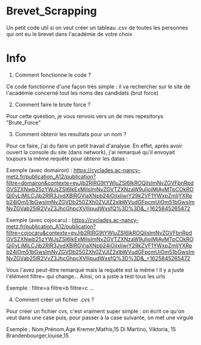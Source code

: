 # Brevet_Scrapping
Un petit code util si on veut créer un tableau .csv de toutes les personnes qui ont eu le brevet dans l'académie de votre choix

# Info
1) Comment fonctionne le code ?

Ce code fonctionne d'une façon très simple : il va rechercher sur le site de l'académie concerné tout les noms des candidats (brut force)

2) Comment faire le brute force ?

Pour cette question, je vous renvois vers un de mes repesitorys "Brute_Force"

3) Comment obtenir les resultats pour un nom ?

Pour ce faire, j'ai du faire un petit travail d'analyse. En effet, après avoir ouvert la console du site (dans network), j'ai remarqué qu'il envoyait toujours la même requête pour obtenir les datas :

Exemple (avec domairon) :
https://cyclades.ac-nancy-metz.fr/publication_A12/publication?filtre=domairon&contexte=eyJjb2RlRG9tYWluZSI6IkROQiIsImNvZGVFbnRpdGVSZXNwb25zYWJsZSI6IkExMiIsImNvZGVTZXNzaW9uIjoiMjAyMTpCOkROQi0yLjMiLCJjb2RlR3JvdXBlRGVjaXNpb24iOiIxIiwiY29kZVF1YWxpZmljYXRpb24iOm51bGwsImNvZGVDb250ZXh0ZVJlZ2xlbWVudGFpcmUiOm51bGwsImNvZGVab25lR2VvZ3JhcGhpcXVlIjpudWxsfQ%3D%3D&_=1625845265472

Exemple (avec cojocaru) :
https://cyclades.ac-nancy-metz.fr/publication_A12/publication?filtre=cojocaru&contexte=eyJjb2RlRG9tYWluZSI6IkROQiIsImNvZGVFbnRpdGVSZXNwb25zYWJsZSI6IkExMiIsImNvZGVTZXNzaW9uIjoiMjAyMTpCOkROQi0yLjMiLCJjb2RlR3JvdXBlRGVjaXNpb24iOiIxIiwiY29kZVF1YWxpZmljYXRpb24iOm51bGwsImNvZGVDb250ZXh0ZVJlZ2xlbWVudGFpcmUiOm51bGwsImNvZGVab25lR2VvZ3JhcGhpcXVlIjpudWxsfQ%3D%3D&_=1625845265472

Vous l'avez peut-être remarqué mais la requête est la même ! Il y a juste l'élément filtre= qui change... Ainsi, on a juste a test tous les urls

Exemple :
filtre=a
filtre=b
filtre=c
...

4) Comment créer un fichier .cvs ?

Pour créer un fichier cvs, c'est vraiment super simple : on écrit ce qu'on veut dans une case puis, pour passer à la case suivante, on met une virgule

Exemple :
Nom,Prénom,Age
Kremer,Mathis,15
Di Martino, Viktoria, 15
Brandenbourger,louise,15
